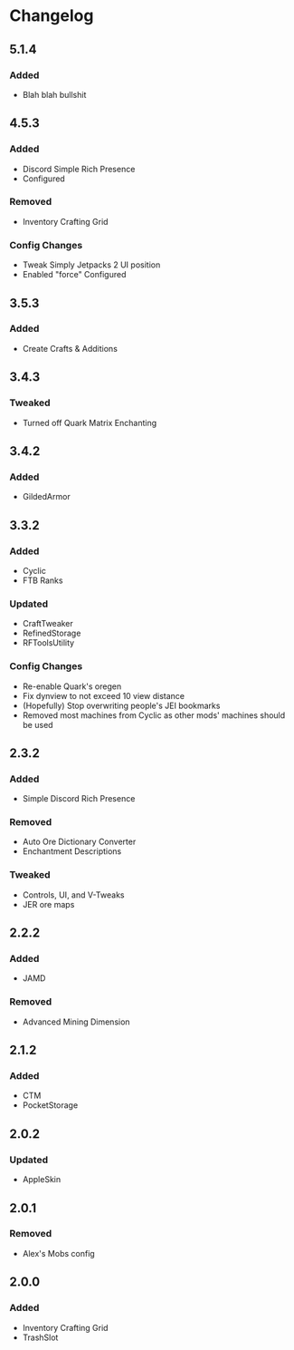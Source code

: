 # Changelog

## 5.1.4
### Added
- Blah blah bullshit

## 4.5.3
### Added
- Discord Simple Rich Presence
- Configured

### Removed
- Inventory Crafting Grid

### Config Changes
- Tweak Simply Jetpacks 2 UI position
- Enabled "force" Configured

## 3.5.3
### Added
- Create Crafts & Additions

## 3.4.3
### Tweaked
- Turned off Quark Matrix Enchanting

## 3.4.2
### Added
- GildedArmor

## 3.3.2
### Added
- Cyclic
- FTB Ranks

### Updated
- CraftTweaker
- RefinedStorage
- RFToolsUtility

### Config Changes
- Re-enable Quark's oregen
- Fix dynview to not exceed 10 view distance
- (Hopefully) Stop overwriting people's JEI bookmarks
- Removed most machines from Cyclic as other mods' machines should be used

## 2.3.2
### Added
- Simple Discord Rich Presence

### Removed
- Auto Ore Dictionary Converter
- Enchantment Descriptions

### Tweaked
- Controls, UI, and V-Tweaks
- JER ore maps

## 2.2.2
### Added
- JAMD

### Removed
- Advanced Mining Dimension

## 2.1.2
### Added
- CTM
- PocketStorage

## 2.0.2
### Updated
- AppleSkin

## 2.0.1
### Removed
- Alex's Mobs config

## 2.0.0
### Added
- Inventory Crafting Grid
- TrashSlot

